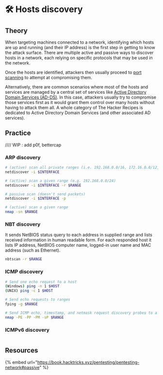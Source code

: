 # 🛠️ Hosts discovery

## Theory

When targeting machines connected to a network, identifying which hosts are up and running (and their IP address) is the first step in getting to know the attack surface. There are multiple active and passive ways to discover hosts in a network, each relying on specific protocols that may be used in the network.

Once the hosts are identified, attackers then usually proceed to [port scanning](port-scanning.md) to attempt at compromising them.&#x20;

Alternatively, there are common scenarios where most of the hosts and services are managed by a central set of services like [Active Directory Domain Services (AD-DS)](broken-reference). In this case, attackers usually try to compromise those services first as it would grant them control over many hosts without having to attack them all. A whole category of The Hacker Recipes is dedicated to Active Directory Domain Services (and other associated AD services).

## Practice

//// WIP : add p0f, bettercap

### ARP discovery

```bash
# (active) scan all private ranges (i.e. 192.168.0.0/16, 172.16.0.0/12, 10.0.0.0/8)
netdiscover -i $INTERFACE

# (active) scan a given range (e.g. 192.168.0.0/24)
netdiscover -i $INTERFACE -r $RANGE

# passive scan (doesn't send packets)
netdiscover -i $INTERFACE -p

# (active) scan a given range
nmap -sn $RANGE
```

### NBT discovery

It sends NetBIOS status query to each address in supplied range and lists received information in human readable form. For each responded host it lists IP address, NetBIOS computer name, logged-in user name and MAC address (such as Ethernet).

```bash
nbtscan -r $RANGE
```

### ICMP discovery

```bash
# Send one echo request to a host
(Windows) ping -n 1 $HOST
(UNIX) ping -c 1 $HOST

# Send echo requests to ranges
fping -g $RANGE

# Send ICMP echo, timestamp, and netmask request discovery probes to a range
nmap -PE -PP -PM -sP $RANGE
```

### ICMPv6 discovery

```bash
```

## Resources

{% embed url="https://book.hacktricks.xyz/pentesting/pentesting-network#passive" %}
